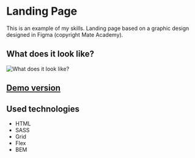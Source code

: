 # Landing Page

This is an example of my skills. Landing page based on a graphic design designed in Figma (copyright Mate Academy).

## What does it look like?

![What does it look like?](https://github.com/HaniaNassalska/layout_miami/blob/develop/readme.gif?raw=true)
## [Demo version](https://hanianassalska.github.io/nothing-landing-page)

## Used technologies
- HTML
- SASS
- Grid
- Flex
- BEM
